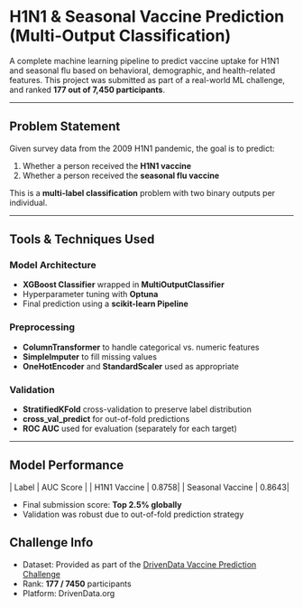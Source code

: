 # H1N1 & Seasonal Vaccine Prediction (Multi-Output Classification)

A complete machine learning pipeline to predict vaccine uptake for H1N1 and seasonal flu based on behavioral, demographic, and health-related features. This project was submitted as part of a real-world ML challenge, and ranked **177 out of 7,450 participants**.

---

## Problem Statement

Given survey data from the 2009 H1N1 pandemic, the goal is to predict:
1. Whether a person received the **H1N1 vaccine**
2. Whether a person received the **seasonal flu vaccine**

This is a **multi-label classification** problem with two binary outputs per individual.

---

## Tools & Techniques Used

### Model Architecture
- **XGBoost Classifier** wrapped in **MultiOutputClassifier**
- Hyperparameter tuning with **Optuna**
- Final prediction using a **scikit-learn Pipeline**

### Preprocessing
- **ColumnTransformer** to handle categorical vs. numeric features
- **SimpleImputer** to fill missing values
- **OneHotEncoder** and **StandardScaler** used as appropriate

### Validation
- **StratifiedKFold** cross-validation to preserve label distribution
- **cross_val_predict** for out-of-fold predictions
- **ROC AUC** used for evaluation (separately for each target)

---

## Model Performance

| Label | AUC Score |
| H1N1 Vaccine | 0.8758|
| Seasonal Vaccine | 0.8643|

- Final submission score: **Top 2.5% globally**
- Validation was robust due to out-of-fold prediction strategy

## Challenge Info

- Dataset: Provided as part of the [DrivenData Vaccine Prediction Challenge](https://www.drivendata.org/competitions/)
- Rank: **177 / 7450** participants
- Platform: DrivenData.org

